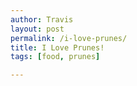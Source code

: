 ```yaml
---
author: Travis
layout: post
permalink: /i-love-prunes/
title: I Love Prunes!
tags: [food, prunes]

---
```


<figure>
	<img src="http://silasq.com/uploads/2012/09/2012-05-17-16.50.31-.jpg" alt="">	
	<figcaption></figcaption>
</figure>
